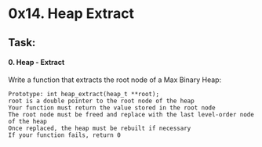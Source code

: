 # 0x14. Heap Extract

## Task:

#### 0. Heap - Extract
Write a function that extracts the root node of a Max Binary Heap:

    Prototype: int heap_extract(heap_t **root);
    root is a double pointer to the root node of the heap
    Your function must return the value stored in the root node
    The root node must be freed and replace with the last level-order node of the heap
    Once replaced, the heap must be rebuilt if necessary
    If your function fails, return 0
